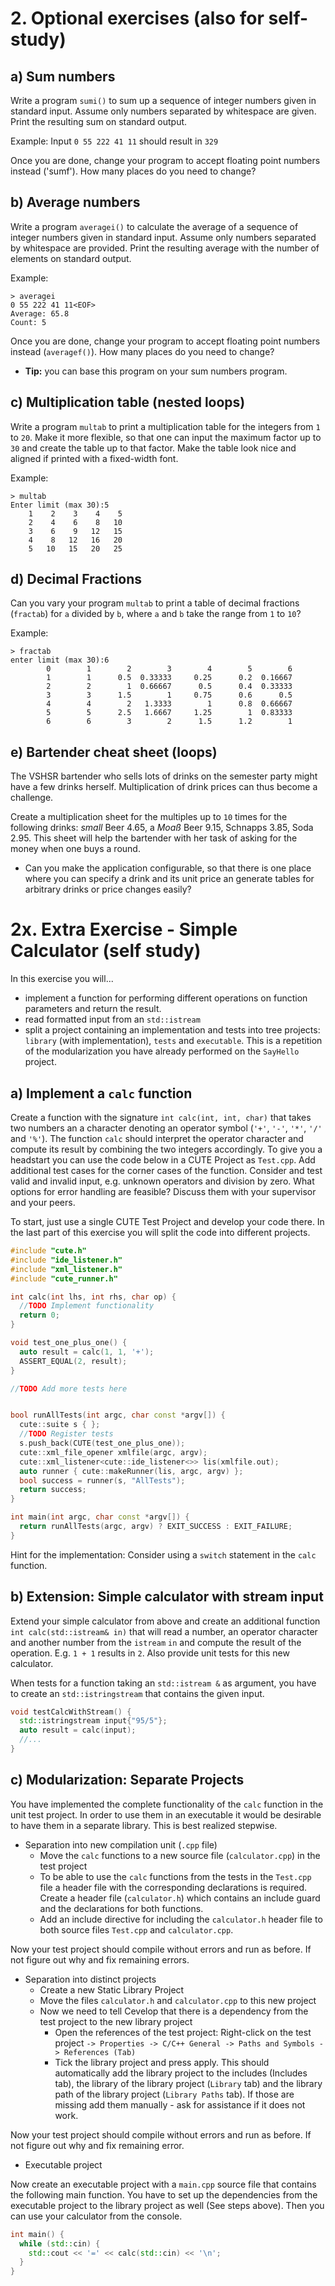 # 2. Optional exercises  (also for self-study)

## a) Sum numbers
 
Write a program `sumi()` to sum up a sequence of integer numbers given in standard input. Assume only numbers separated by whitespace are given. Print the resulting sum on standard output.

Example: Input `0 55 222 41 11` should result in `329`

Once you are done, change your program to accept floating point numbers instead ('sumf'). How many places do you need to change?


## b) Average numbers
 
Write a program `averagei()` to calculate the average of a sequence of integer numbers given in standard input. Assume only numbers separated by whitespace are provided. Print the resulting average with the number of elements on standard output.

Example: 

```
> averagei
0 55 222 41 11<EOF>
Average: 65.8
Count: 5
```

Once you are done, change your program to accept floating point numbers instead (`averagef()`). How many places do you need to change?


  - **Tip:** you can base this program on your sum numbers program.

## c) Multiplication table (nested loops)
 
Write a program `multab` to print a multiplication table for the integers from `1` to `20`. Make it more flexible, so that one can input the maximum factor up to `30` and create the table up to that factor. Make the table look nice and aligned if printed with a fixed-width font.

Example: 

```
> multab
Enter limit (max 30):5
    1    2    3    4    5
    2    4    6    8   10
    3    6    9   12   15
    4    8   12   16   20
    5   10   15   20   25
```


## d) Decimal Fractions 
 
Can you vary your program `multab` to print a table of decimal fractions (`fractab`) for `a` divided by `b`, where `a` and `b` take the range from `1` to `10`?

Example: 

```
> fractab
enter limit (max 30):6
        0        1        2        3        4        5        6
        1        1      0.5  0.33333     0.25      0.2  0.16667
        2        2        1  0.66667      0.5      0.4  0.33333
        3        3      1.5        1     0.75      0.6      0.5
        4        4        2   1.3333        1      0.8  0.66667
        5        5      2.5   1.6667     1.25        1  0.83333
        6        6        3        2      1.5      1.2        1
```

## e) Bartender cheat sheet (loops)
 
The VSHSR bartender who sells lots of drinks on the semester party might have a few drinks herself. Multiplication of drink prices can thus become a challenge. 

Create a multiplication sheet for the multiples up to `10` times for the following drinks: *small* Beer 4.65, a *Moaß* Beer 9.15, Schnapps 3.85, Soda 2.95. This sheet will help the bartender with her task of asking for the money when one buys a round.


  - Can you make the application configurable, so that there is one place where you can specify a drink and its unit price an generate tables for arbitrary drinks or price changes easily?
  
# 2x. Extra Exercise - Simple Calculator (self study)

In this exercise you will...

  - implement a function for performing different operations on function parameters and return the result.
  - read formatted input from an `std::istream`
  - split a project containing an implementation and tests into tree projects: `library` (with implementation), `tests` and `executable`. This is a repetition of the modularization you have already performed on the `SayHello` project.



## a) Implement a `calc` function

Create a function with the signature `int calc(int, int, char)` that takes two numbers an a character denoting an operator symbol (`'+'`, `'-'`, `'*'`, `'/'` and `'%'`). The function `calc` should interpret the operator character and compute its result by combining the two integers accordingly. To give you a headstart you can use the code below in a CUTE Project as `Test.cpp`. Add additional test cases for the corner cases of the function. Consider and test valid and invalid input, e.g. unknown operators and division by zero. What options for error handling are feasible? Discuss them with your supervisor and your peers.

To start, just use a single CUTE Test Project and develop your code there. In the last part of this exercise you will split the code into different projects.

```cpp
#include "cute.h"
#include "ide_listener.h"
#include "xml_listener.h"
#include "cute_runner.h"

int calc(int lhs, int rhs, char op) {
  //TODO Implement functionality
  return 0;
}

void test_one_plus_one() {
  auto result = calc(1, 1, '+');
  ASSERT_EQUAL(2, result);
}

//TODO Add more tests here


bool runAllTests(int argc, char const *argv[]) {
  cute::suite s { };
  //TODO Register tests
  s.push_back(CUTE(test_one_plus_one));
  cute::xml_file_opener xmlfile(argc, argv);
  cute::xml_listener<cute::ide_listener<>> lis(xmlfile.out);
  auto runner { cute::makeRunner(lis, argc, argv) };
  bool success = runner(s, "AllTests");
  return success;
}

int main(int argc, char const *argv[]) {
  return runAllTests(argc, argv) ? EXIT_SUCCESS : EXIT_FAILURE;
}
```

Hint for the implementation: Consider using a `switch` statement in the `calc` function.

## b) Extension: Simple calculator with stream input 

Extend your simple calculator from above and create an additional function `int calc(std::istream& in)` that will read a number, an operator character and another number from the `istream` `in` and compute the result of the operation. E.g. `1 + 1` results in `2`. Also provide unit tests for this new calculator. 

When tests for a function taking an `std::istream &` as argument, you have to create an `std::istringstream` that contains the given input.

```cpp
void testCalcWithStream() {
  std::istringstream input{"95/5"};
  auto result = calc(input);
  //...
}
```

## c) Modularization: Separate Projects

You have implemented the complete functionality of the `calc` function in the unit test project. In order to use them in an executable it would be desirable to have them in a separate library. This is best realized stepwise.

  - Separation into new compilation unit (`.cpp` file)
    - Move the `calc` functions to a new source file (`calculator.cpp`) in the test project
    - To be able to use the `calc` functions from the tests in the `Test.cpp` file a header file with the corresponding declarations is required. Create a header file (`calculator.h`) which contains an include guard and the declarations for both functions.
    - Add an include directive for including the `calculator.h` header file to both source files `Test.cpp` and `calculator.cpp`.


Now your test project should compile without errors and run as before. If not figure out why and fix remaining errors. 

  - Separation into distinct projects
    - Create a new Static Library Project
    - Move the files `calculator.h` and `calculator.cpp` to this new project
    - Now we need to tell Cevelop that there is a dependency from the test project to the new library project
      - Open the references of the test project: Right-click on the test project `-> Properties -> C/C++ General -> Paths and Symbols -> References (Tab)`
      - Tick the library project and press apply. This should automatically add the library project to the includes (Includes tab), the library of the library project (`Library` tab) and the library path of the library project (`Library Paths` tab). If those are missing add them manually - ask for assistance if it does not work.


Now your test project should compile without errors and run as before. If not figure out why and fix remaining error. 

  - Executable project 

Now create an executable project with a `main.cpp` source file that contains the following main function. You have to set up the dependencies from the executable project to the library project as well (See steps above). Then you can use your calculator from the console.

```cpp
int main() {
  while (std::cin) {
    std::cout << '=' << calc(std::cin) << '\n';
  }
}
```

